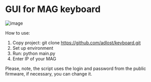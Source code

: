 # GUI for MAG keyboard

![image](https://user-images.githubusercontent.com/26092321/118629139-f918c800-b7d5-11eb-89b9-5b2c96cd3db0.png)

How to use:
1. Copy project: git clone https://github.com/adlost/keyboard.git
2. Set up environment
3. Run: python main.py
4. Enter IP of your MAG

Please, note, the script uses the login and password from the public firmware, if necessary, you can change it.



